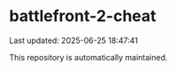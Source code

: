 # battlefront-2-cheat

Last updated: 2025-06-25 18:47:41

This repository is automatically maintained.
